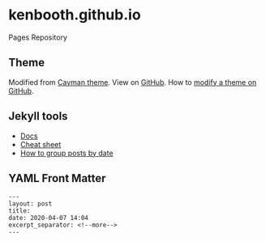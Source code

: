 # kenbooth.github.io
Pages Repository

## Theme
 
Modified from [Cayman theme](https://pages-themes.github.io/cayman/). View on [GitHub](https://github.com/pages-themes/cayman). How to [modify a theme on GitHub](https://help.github.com/en/github/working-with-github-pages/adding-a-theme-to-your-github-pages-site-using-jekyll).

## Jekyll tools
- [Docs](https://jekyllrb.com/docs/)
- [Cheat sheet](https://devhints.io/jekyll)
- [How to group posts by date](https://stackoverflow.com/questions/18669143/how-to-group-posts-by-date-on-home-page-in-jekyll)

## YAML Front Matter
```
---
layout: post
title: 
date: 2020-04-07 14:04
excerpt_separator: <!--more-->
---
```

